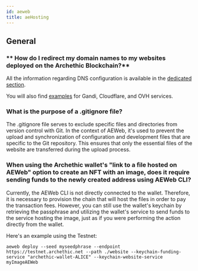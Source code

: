 ```yaml
---
id: aeweb
title: aeHosting
---
```


## General 

### ** How do I redirect my domain names to my websites deployed on the Archethic Blockchain?**

All the information regarding DNS configuration is available in the <a href="/participate/aeweb/dns" target="_blank">dedicated section</a>.

You will also find <a href="/participate/aeweb/dns#hosting-provider-integration" target="_blank">examples</a> for Gandi, Cloudflare, and OVH services.

### **What is the purpose of a .gitignore file?**

The .gitignore file serves to exclude specific files and directories from version control with Git. In the context of AEWeb, it's used to prevent the upload and synchronization of configuration and development files that are specific to the Git repository. This ensures that only the essential files of the website are transferred during the upload process.

### **When using the Archethic wallet's "link to a file hosted on AEWeb" option to create an NFT with an image, does it require sending funds to the newly created address using AEWeb CLI?**

Currently, the AEWeb CLI is not directly connected to the wallet. Therefore, it is necessary to provision the chain that will host the files in order to pay the transaction fees. However, you can still use the wallet's keychain by retrieving the passphrase and utilizing the wallet's service to send funds to the service hosting the image, just as if you were performing the action directly from the wallet.

Here's an example using the Testnet:

```
aeweb deploy --seed myseedphrase --endpoint https://testnet.archethic.net --path ./website --keychain-funding-service "archethic-wallet-ALICE" --keychain-website-service myImageAEWeb
```
